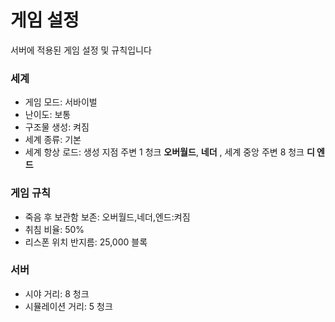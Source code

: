 # 게임 설정

서버에 적용된 게임 설정 및 규칙입니다

### 세계

* 게임 모드: 서바이벌
* 난이도: 보통
* 구조물 생성: 켜짐
* 세계 종류: 기본
* 세계 항상 로드: 생성 지점 주변 1 청크 **오버월드**, **네더** , 세계 중앙 주변 8 청크 **디 엔드**

### 게임 규칙

* 죽음 후 보관함 보존: 오버월드,네더,엔드:켜짐
* 취침 비율: 50%
* 리스폰 위치 반지름: 25,000 블록

### 서버

* 시야 거리: 8 청크
* 시뮬레이션 거리: 5 청크
